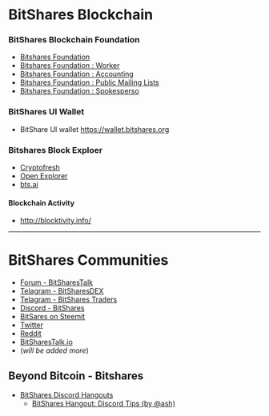 # BitShares Blockchain 

### BitShares Blockchain Foundation

- [Bitshares Foundation](http://www.bitshares.foundation/)
- [Bitshares Foundation : Worker](http://www.bitshares.foundation/worker)
- [Bitshares Foundation : Accounting](http://www.bitshares.foundation/accounting)
- [Bitshares Foundation : Public Mailing Lists](http://lists.bitshares.foundation/listinfo)
- [Bitshares Foundation : Spokesperso](http://www.bitshares.foundation/spokesperson)

### BitShares UI Wallet
- BitShare UI wallet <https://wallet.bitshares.org>

### Bitshares Block Exploer

- [Cryptofresh](https://www.cryptofresh.com/)
- [Open Explorer](http://open-explorer.io/)
- [bts.ai](https://bts.ai/)

#### Blockchain Activity
- http://blocktivity.info/

***

# BitShares Communities

- [Forum - BitSharesTalk](https://bitsharestalk.org/)
- [Telagram - BitSharesDEX](https://t.me/BitSharesDEX)
- [Telagram - BitShares Traders](https://t.me/BitShares_Traders)
- [Discord - BitShares](https://discord.gg/GsjQfAJ)
- [BitSares on Steemit](https://steemit.com/trending/bitshares)
- [Twitter](https://twitter.com/bitshares)
- [Reddit](https://www.reddit.com/r/BitShares/)
- [BitSharesTalk.io](https://bitsharestalk.io/forums)
- (*will be added more*)

## Beyond Bitcoin - Bitshares

- [BitShares Discord Hangouts](https://discord.gg/RPJEsGp)
   - [BitShares Hangout: Discord Tips (by @ash)](https://steemit.com/bitshares/@ash/bitshares-hangout-discord-tips)
